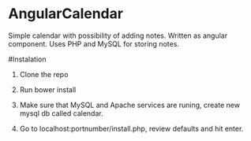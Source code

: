 # AngularCalendar
Simple calendar with possibility of adding notes. Written as angular component. Uses PHP and MySQL for storing notes.

#Instalation

1. Clone the repo

2. Run bower install

3. Make sure that MySQL and Apache services are runing, create new mysql db called calendar.

4. Go to localhost:portnumber/install.php, review defaults and hit enter. 
